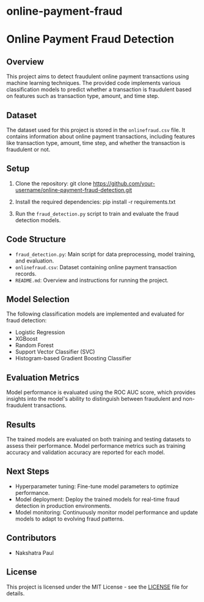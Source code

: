 # online-payment-fraud
# Online Payment Fraud Detection

## Overview
This project aims to detect fraudulent online payment transactions using machine learning techniques. The provided code implements various classification models to predict whether a transaction is fraudulent based on features such as transaction type, amount, and time step.

## Dataset
The dataset used for this project is stored in the `onlinefraud.csv` file. It contains information about online payment transactions, including features like transaction type, amount, time step, and whether the transaction is fraudulent or not.

## Setup
1. Clone the repository:
git clone https://github.com/your-username/online-payment-fraud-detection.git

2. Install the required dependencies:
pip install -r requirements.txt

3. Run the `fraud_detection.py` script to train and evaluate the fraud detection models.

## Code Structure
- `fraud_detection.py`: Main script for data preprocessing, model training, and evaluation.
- `onlinefraud.csv`: Dataset containing online payment transaction records.
- `README.md`: Overview and instructions for running the project.

## Model Selection
The following classification models are implemented and evaluated for fraud detection:
- Logistic Regression
- XGBoost
- Random Forest
- Support Vector Classifier (SVC)
- Histogram-based Gradient Boosting Classifier

## Evaluation Metrics
Model performance is evaluated using the ROC AUC score, which provides insights into the model's ability to distinguish between fraudulent and non-fraudulent transactions.

## Results
The trained models are evaluated on both training and testing datasets to assess their performance. Model performance metrics such as training accuracy and validation accuracy are reported for each model.

## Next Steps
- Hyperparameter tuning: Fine-tune model parameters to optimize performance.
- Model deployment: Deploy the trained models for real-time fraud detection in production environments.
- Model monitoring: Continuously monitor model performance and update models to adapt to evolving fraud patterns.

## Contributors
- Nakshatra Paul

## License
This project is licensed under the MIT License - see the [LICENSE](LICENSE) file for details.

